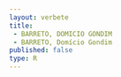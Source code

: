 ```yaml
---
layout: verbete
title:
 - BARRETO, DOMICIO GONDIM
 - BARRETO, Domício Gondim
published: false
type: R
---
```


